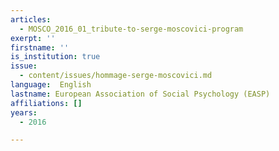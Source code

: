 ```yaml
---
articles:
  - MOSCO_2016_01_tribute-to-serge-moscovici-program
exerpt: ''
firstname: ''
is_institution: true
issue:
  - content/issues/hommage-serge-moscovici.md
language:  English
lastname: European Association of Social Psychology (EASP)
affiliations: []
years:
  - 2016

---
```

